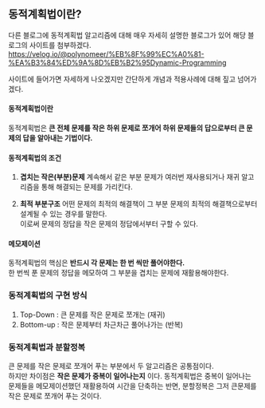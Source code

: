 ## 동적계획법이란?
다른 블로그에 동적계획법 알고리즘에 대해 매우 자세히 설명한 블로그가 있어 해당 블로그의 사이트를 첨부하겠다.   
https://velog.io/@polynomeer/%EB%8F%99%EC%A0%81-%EA%B3%84%ED%9A%8D%EB%B2%95Dynamic-Programming   

사이트에 들어가면 자세하게 나오겠지만 간단하게 개념과 적용사례에 대해 짚고 넘어가겠다.   
#### 동적계획법이란
동적계획법은 __큰 전체 문제를 작은 하위 문제로 쪼개어 하위 문제들의 답으로부터 큰 문제의 답을 알아내는 기법이다.__
#### 동적계획법의 조건
1. __겹치는 작은(부분)문제__
계속해서 같은 부분 문제가 여러번 재사용되거나 재귀 알고리즘을 통해 해결되는 문제를 가리킨다.

2. __최적 부분구조__
어떤 문제의 최적의 해결책이 그 부분 문제의 최적의 해결책으로부터 설계될 수 있는 경우를 말한다.   
이로써 문제의 정답을 작은 문제의 정답에서부터 구할 수 있다.
#### 메모제이션
동적계획법의 핵심은 __반드시 각 문제는 한 번 씩만 풀어야한다.__   
한 번씩 푼 문제의 정답을 메모하여 그 부분을 겹치는 문제에 재활용해야한다. 
### 동적계획법의 구현 방식
1. Top-Down : 큰 문제를 작은 문제로 쪼개는 (재귀)
2. Bottom-up : 작은 문제부터 차근차근 풀어나가는 (반복)

### 동적계획법과 분할정복
큰 문제를 작은 문제로 쪼개어 푸는 부분에서 두 알고리즘은 공통점이다.   
하지만 차이점은 __작은 문제가 중복이 일어나는지__ 이다.
동적계획법은 중복이 일어나는 문제들을 메모제이션했던 재활용하여 시간을 단축하는 반면, 분할정복은 그저 큰문제를 작은 문제로 쪼개어 푸는 것이다.
